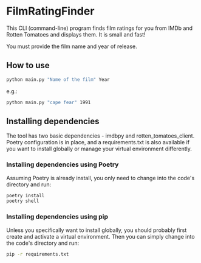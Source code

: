 # FilmRatingFinder
This CLI (command-line) program finds film ratings for you from IMDb
and Rotten Tomatoes and displays them. It is small and fast!

You must provide the film name and year of release.

## How to use
```bash
python main.py "Name of the film" Year
```

e.g.:
```bash
python main.py "cape fear" 1991
```

## Installing dependencies
The tool has two basic dependencies - imdbpy and rotten_tomatoes_client.
Poetry configuration is in place, and a requirements.txt is also
available if you want to install globally or manage your virtual
environment differently.

### Installing dependencies using Poetry
Assuming Poetry is already install, you only need to change into the
code's directory and run:
```bash
poetry install
poetry shell
```

### Installing dependencies using pip
Unless you specifically want to install globally, you should probably
first create and activate a virtual environment. Then you can simply change
into the code's directory and run:
```bash
pip -r requirements.txt
```
